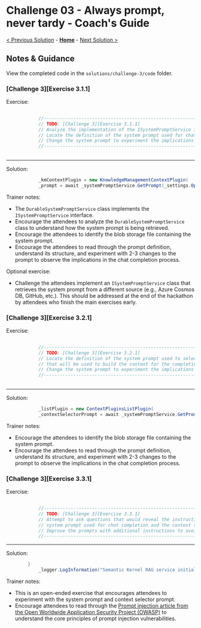 # Challenge 03 - Always prompt, never tardy - Coach's Guide

[< Previous Solution](./Solution-02.md) - **[Home](./README.md)** - [Next Solution >](./Solution-04.md)

## Notes & Guidance

View the completed code in the `solutions/challenge-3/code` folder.

### [Challenge 3][Exercise 3.1.1]

Exercise:

```csharp
            
            //--------------------------------------------------------------------------------------------------------
            // TODO: [Challenge 3][Exercise 3.1.1]
            // Analyze the implementation of the ISystemPromptService interface (see the line above).
            // Locate the definition of the system prompt used for chat completion and analyze its structure.
            // Change the system prompt to experiment the implications in the chat completion process.
            //--------------------------------------------------------------------------------------------------------
            
```

---

Solution:

```csharp
            _kmContextPlugin = new KnowledgeManagementContextPlugin(
            _prompt = await _systemPromptService.GetPrompt(_settings.OpenAI.ChatCompletionPromptName);
```

Trainer notes:

- The `DurableSystemPromptService` class implements the `ISystemPromptService` interface.
- Encourage the attendees to analyze the `DurableSystemPromptService` class to understand how the system prompt is being retrieved.
- Encourage the attendees to identify the blob storage file containing the system prompt.
- Encourage the attendees to read through the prompt definition, understand its structure, and experiment with 2-3 changes to the prompt to observe the implications in the chat completion process.

Optional exercise:

- Challenge the attendees implement an `ISystemPromptService` class that retrieves the system prompt from a different source (e.g., Azure Cosmos DB, GitHub, etc.). This should be addressed at the end of the hackathon by attendees who finish the main exercises early.

### [Challenge 3][Exercise 3.2.1]

Exercise:

```csharp
            
            //--------------------------------------------------------------------------------------------------------
            // TODO: [Challenge 3][Exercise 3.2.1]
            // Locate the definition of the system prompt used to select the plugins
            // that will be used to build the context for the completion request (see the line above).
            // Change the system prompt to experiment the implications in the chat completion process.
            //--------------------------------------------------------------------------------------------------------
            
```

---

Solution:

```csharp
            _listPlugin = new ContextPluginsListPlugin(
            _contextSelectorPrompt = await _systemPromptService.GetPrompt(_settings.OpenAI.ContextSelectorPromptName);
```

Trainer notes:

- Encourage the attendees to identify the blob storage file containing the system prompt.
- Encourage the attendees to read through the prompt definition, understand its structure, and experiment with 2-3 changes to the prompt to observe the implications in the chat completion process.

### [Challenge 3][Exercise 3.3.1]

Exercise:

```csharp
            
            //--------------------------------------------------------------------------------------------------------
            // TODO: [Challenge 3][Exercise 3.3.1]
            // Attempt to ask questions that would reveal the instructions from the
            // system prompt used for chat completion and the context selector prompt.
            // Improve the prompts with additional instructions to avoid revealing the instructions.
            //--------------------------------------------------------------------------------------------------------
```

---

Solution:

```csharp
        }
            _logger.LogInformation("Semantic Kernel RAG service initialized.");
```

Trainer notes:

- This is an open-ended exercise that encourages attendees to experiment with the system prompt and context selector prompt.
- Encourage attendees to read through the [Prompt injection article from the Open Worldwide Application Security Project (OWASP)](https://genai.owasp.org/llmrisk/llm01-prompt-injection/) to understand the core principles of prompt injection vulnerabilities.
